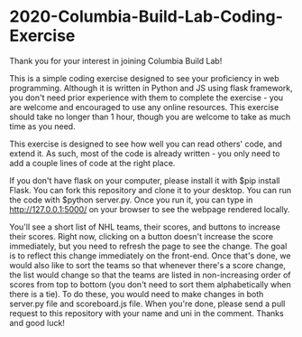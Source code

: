# 2020-Columbia-Build-Lab-Coding-Exercise

Thank you for your interest in joining Columbia Build Lab!

This is a simple coding exercise designed to see your proficiency in web programming. 
Although it is written in Python and JS using flask framework, you don't need prior experience with them to complete the exercise - you are welcome and encouraged to use any online resources. 
This exercise should take no longer than 1 hour, though you are welcome to take as much time as you need.

This exercise is designed to see how well you can read others' code, and extend it. As such, most of the code is already written - you only need to add a couple lines of code at the right place. 

If you don't have flask on your computer, please install it with $pip install Flask. You can fork this repository and clone it to your desktop. You can run the code with $python server.py. Once you run it, you can type in http://127.0.0.1:5000/ on your browser to see the webpage rendered locally.

You'll see a short list of NHL teams, their scores, and buttons to increase their scores. Right now, clicking on a button doesn't increase the score immediately, but you need to refresh the page to see the change. The goal is to reflect this change immediately on the front-end. Once that's done, we would also like to sort the teams so that whenever there's a score change, the list would change so that the teams are listed in non-increasing order of scores from top to bottom (you don't need to sort them alphabetically when there is a tie). To do these, you would need to make changes in both server.py file and scoreboard.js file. When you're done, please send a pull request to this repository with your name and uni in the comment. Thanks and good luck! 

